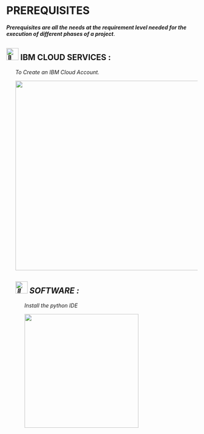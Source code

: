  <p align="center">
 
 # PREREQUISITES
 
 
***Prerequisites are all the needs at the requirement level needed for the execution of different phases of a project***.






<h2><picture>
  <source srcset="https://fonts.gstatic.com/s/e/notoemoji/latest/1f331/512.webp" type="image/webp">
  <img src="https://fonts.gstatic.com/s/e/notoemoji/latest/1f331/512.gif" alt="🌱" width="32" height="32">
</picture>IBM CLOUD SERVICES :</h2><i>
<ul> 





To Create an IBM Cloud Account.
 
 

 <img src='https://cdn.dribbble.com/users/189524/screenshots/2330593/01-gold-rain_dribbble_v2.gif' width="500" height="500">

<h2><picture>
  <source srcset="https://fonts.gstatic.com/s/e/notoemoji/latest/1f331/512.webp" type="image/webp">
  <img src="https://fonts.gstatic.com/s/e/notoemoji/latest/1f331/512.gif" alt="🌱" width="32" height="32">
</picture>SOFTWARE :</h2><i>
<ul> 

Install the python IDE
 
 
 
 <img src='https://media.giphy.com/media/2vnId4IaAjIGZd2EWC/giphy.gif' width="300" height="300">





